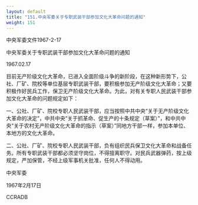 ```yaml
---
layout: default
title: "151.中央军委关于专职武装干部参加文化大革命问题的通知"
weight: 151
---
```


中央军委文件1967-2-17

中央军委关于专职武装干部参加文化大革命问题的通知

1967.02.17

目前无产阶级文化大革命，已进入全面阶级斗争的新阶段，在这种新形势下，公社、厂矿、院校等单位基层专职武装干部，要积极参加无产阶级文化大革命；又要积极作好民兵工作，保卫无产阶级文化大革命。为此，对有关专职人民武装干部参加文化大革命的问题规定如下：

一、公社、厂矿、院校专职人民武装干部，应当按照中共中央“关于无产阶级文化大革命的决定”，中共中央“关于抓革命、促生产的十条规定（草案）”，和中共中央“关于农村无产阶级文化大革命的指示（草案）”同地方干部一样，参加本单位、本地方的文化大革命。

二、公社、厂矿、院校专职人民武装干部，负有组织民兵保卫文化大革命和战备任务。所有专职武装干部都必须坚守岗位，不得擅离职守。对民兵武器弹药，按上级规定，严加保管，不经上级军事机关批准，任何人不得动用。

中央军委

1967年2月17日

CCRADB

